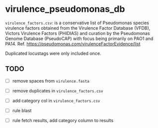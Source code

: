 # virulence_pseudomonas_db

``virulence_factors.csv``: is a conservative list of Pseudomonas species virulence factors obtained from the Virulence Factor Database (VFDB), Victors Virulence Factors (PHIDIAS) and curation by the Pseudomonas Genome Database (PseudoCAP) with focus being primarily on PAO1 and PA14. Ref. https://pseudomonas.com/virulenceFactorEvidence/list

Duplicated locustags were only included once.

## TODO

* [ ] remove spaces from ``virulence.fasta``
* [ ] remove duplicates in ``virulence_factors.csv``  
* [ ] add category col in ``virulence_factors.csv``
* [ ] rule blast
* [ ] rule fetch results, add category column to results


